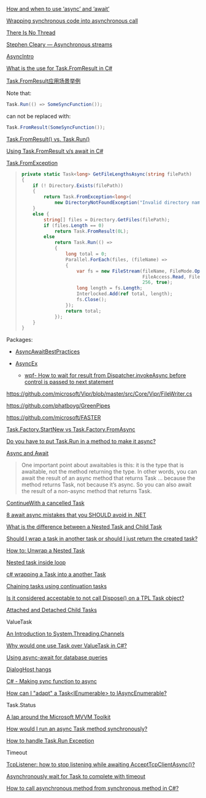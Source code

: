 [How and when to use ‘async’ and ‘await’](https://stackoverflow.com/questions/14455293/how-and-when-to-use-async-and-await)

[Wrapping synchronous code into asynchronous call](https://stackoverflow.com/questions/21406973/wrapping-synchronous-code-into-asynchronous-call)

[There Is No Thread](https://blog.stephencleary.com/2013/11/there-is-no-thread.html)

[Stephen Cleary — Asynchronous streams](https://www.youtube.com/watch?v=-Tq4wLyen7Q)

[AsyncIntro](https://github.com/jskeet/DemoCode/tree/main/AsyncIntro)

[What is the use for Task.FromResult in C#](https://stackoverflow.com/questions/19568280/what-is-the-use-for-task-fromresulttresult-in-c-sharp)

[Task.FromResult应用场景举例](https://www.cnblogs.com/darrenji/p/4712504.html)

Note that:

```csharp
Task.Run(() => SomeSyncFunction());
```

can not be replaced with:

```csharp
Task.FromResult(SomeSyncFunction());
```

[Task.FromResult() vs. Task.Run()](https://stackoverflow.com/questions/34005397/task-fromresult-vs-task-run)

[Using Task.FromResult v/s await in C#](https://stackoverflow.com/questions/50726867/using-task-fromresult-v-s-await-in-c-sharp)

[Task.FromException](https://docs.microsoft.com/en-us/dotnet/api/system.threading.tasks.task.fromresult?view=net-5.0)

> ```csharp
> private static Task<long> GetFileLengthsAsync(string filePath)
> {
>     if (! Directory.Exists(filePath))
>     {
>         return Task.FromException<long>(
>             new DirectoryNotFoundException("Invalid directory name."));
>     }
>     else {
>         string[] files = Directory.GetFiles(filePath);
>         if (files.Length == 0)
>             return Task.FromResult(0L);
>         else
>             return Task.Run(() =>
>             {
>                 long total = 0;
>                 Parallel.ForEach(files, (fileName) =>
>                 {
>                     var fs = new FileStream(fileName, FileMode.Open,
>                                             FileAccess.Read, FileShare.ReadWrite,
>                                             256, true);
>                     long length = fs.Length;
>                     Interlocked.Add(ref total, length);
>                     fs.Close();
>                 });
>                 return total;
>             });
>     }
> }
> ```

Packages:

- [AsyncAwaitBestPractices](https://github.com/brminnick/AsyncAwaitBestPractices)

- [AsyncEx](https://github.com/StephenCleary/AsyncEx)

  - [wpf- How to wait for result from Dispatcher.invokeAsync before control is passed to next statement](https://stackoverflow.com/questions/45509478/wpf-how-to-wait-for-result-from-dispatcher-invokeasync-before-control-is-passed)

https://github.com/microsoft/Vipr/blob/master/src/Core/Vipr/FileWriter.cs

https://github.com/phatboyg/GreenPipes

https://github.com/microsoft/FASTER

[Task.Factory.StartNew vs Task.Factory.FromAsync](https://stackoverflow.com/questions/17432306/task-factory-startnew-vs-task-factory-fromasync)

[Do you have to put Task.Run in a method to make it async?](https://stackoverflow.com/questions/17119075/do-you-have-to-put-task-run-in-a-method-to-make-it-async)

[Async and Await](https://blog.stephencleary.com/2012/02/async-and-await.html)

> One important point about awaitables is this: it is the type that is awaitable, not the method returning the type. In other words, you can await the result of an async method that returns Task … because the method returns Task, not because it’s async. So you can also await the result of a non-async method that returns Task.

[ContinueWith a cancelled Task](https://stackoverflow.com/questions/11892315/continuewith-a-cancelled-task)

[8 await async mistakes that you SHOULD avoid in .NET](https://www.youtube.com/watch?v=lQu-eBIIh-w)

[What is the difference between a Nested Task and Child Task](https://stackoverflow.com/questions/20048493/what-is-the-difference-between-a-nested-task-and-child-task)

[Should I wrap a task in another task or should I just return the created task?](https://stackoverflow.com/questions/22063721/should-i-wrap-a-task-in-another-task-or-should-i-just-return-the-created-task)

[How to: Unwrap a Nested Task](https://docs.microsoft.com/en-us/dotnet/standard/parallel-programming/how-to-unwrap-a-nested-task)

[Nested task inside loop](https://stackoverflow.com/questions/18460464/nested-task-inside-loop)

[c# wrapping a Task into a another Task](https://stackoverflow.com/questions/41432566/c-sharp-wrapping-a-task-into-a-another-task)

[Chaining tasks using continuation tasks](https://docs.microsoft.com/en-us/dotnet/standard/parallel-programming/chaining-tasks-by-using-continuation-tasks)

[Is it considered acceptable to not call Dispose() on a TPL Task object?](https://stackoverflow.com/questions/3734280/is-it-considered-acceptable-to-not-call-dispose-on-a-tpl-task-object)

[Attached and Detached Child Tasks](https://docs.microsoft.com/en-us/dotnet/standard/parallel-programming/attached-and-detached-child-tasks)

ValueTask

[An Introduction to System.Threading.Channels](https://devblogs.microsoft.com/dotnet/an-introduction-to-system-threading-channels/)

[Why would one use Task<T> over ValueTask<T> in C#?](https://stackoverflow.com/questions/43000520/why-would-one-use-taskt-over-valuetaskt-in-c)

[Using async-await for database queries](https://stackoverflow.com/questions/63165599/using-async-await-for-database-queries)

[DialogHost hangs](https://github.com/MaterialDesignInXAML/MaterialDesignInXamlToolkit/issues/2751)

[C# - Making sync function to async](https://learn.microsoft.com/en-us/answers/questions/277316/c-making-sync-function-to-async.html)

[How can I "adapt" a Task<IEnumerable<T>> to IAsyncEnumerable<T>?](https://stackoverflow.com/questions/55384089/how-can-i-adapt-a-taskienumerablet-to-iasyncenumerablet)

Task.Status

[A lap around the Microsoft MVVM Toolkit](https://xamlbrewer.wordpress.com/2020/11/16/a-lap-around-the-microsoft-mvvm-toolkit/comment-page-1/)

[How would I run an async Task<T> method synchronously?](https://stackoverflow.com/questions/5095183/how-would-i-run-an-async-taskt-method-synchronously)

[How to handle Task.Run Exception](https://stackoverflow.com/questions/32067034/how-to-handle-task-run-exception)

Timeout

[TcpListener: how to stop listening while awaiting AcceptTcpClientAsync()?](https://stackoverflow.com/questions/19220957/tcplistener-how-to-stop-listening-while-awaiting-accepttcpclientasync)

[Asynchronously wait for Task<T> to complete with timeout](https://stackoverflow.com/questions/4238345/asynchronously-wait-for-taskt-to-complete-with-timeout)

[How to call asynchronous method from synchronous method in C#?](https://stackoverflow.com/questions/9343594/how-to-call-asynchronous-method-from-synchronous-method-in-c)
